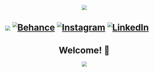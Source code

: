 <p align="center">
    <img width="" src="https://github.com/iamthanuj/iamthanuj/assets/98619183/9e48f992-f906-4da8-849a-4f6cbdedeb5e">
</p>


# [![](https://visitcount.itsvg.in/api?id=iamthanuj&icon=5&color=1)](https://visitcount.itsvg.in) [![Behance](https://img.shields.io/badge/Behance-1769ff?logo=behance&logoColor=white)](https://behance.net/hanujadfernando) [![Instagram](https://img.shields.io/badge/Instagram-%23E4405F.svg?logo=Instagram&logoColor=white)](https://instagram.com/ferd.thanuj) [![LinkedIn](https://img.shields.io/badge/LinkedIn-%230077B5.svg?logo=linkedin&logoColor=white)](https://linkedin.com/in/thanuja-fernando-325113211) <h1 align="center">Welcome! 👋</h1>


<p align="center">
  <a href="https://skillicons.dev">
    <img src="https://skillicons.dev/icons?i=js,ts,nodejs,express,react,next,java,spring,cs,dotnet" />
  </a>
</p>
